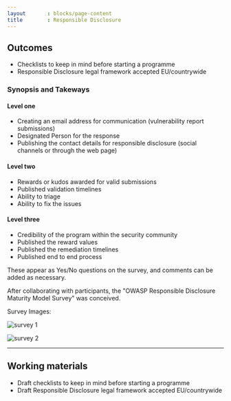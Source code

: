 ```yaml
---
layout       : blocks/page-content
title        : Responsible Disclosure
---
```

## Outcomes

- Checklists to keep in mind before starting a programme
- Responsible Disclosure legal framework accepted EU/countrywide

### Synopsis and Takeways

#### Level one
  - Creating an email address for communication (vulnerability report submissions)
  - Designated Person for the response
  - Publishing the contact details for responsible disclosure (social channels or through the web page)
      
#### Level two
  - Rewards or kudos awarded for valid submissions
  - Published validation timelines
  - Ability to triage
  - Ability to fix the issues
   
#### Level three
  - Credibility of the program within the security community
  - Published the reward values
  - Published the remediation timelines
  - Published end to end process
      
These appear as Yes/No questions on the survey, and comments can be added as necessary.

After collaborating with participants, the "OWASP Responsible Disclosure Maturity Model Survey" was conceived.

Survey Images:

![survey 1](https://user-images.githubusercontent.com/29351740/27132725-d5ff17ae-5107-11e7-8b33-a3b088319f54.PNG)

![survey 2](https://user-images.githubusercontent.com/29351740/27132732-db1e8d00-5107-11e7-9dec-da753bb6230e.PNG)

---

## Working materials

- Draft checklists to keep in mind before starting a programme
- Draft Responsible Disclosure legal framework accepted EU/countrywide
